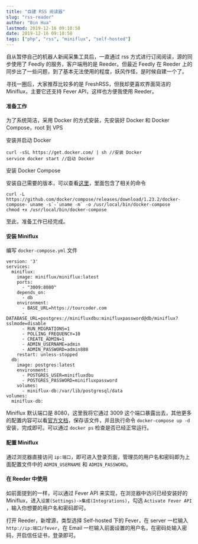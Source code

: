 ```yaml
---
title: "自建 RSS 阅读器"
slug: "rss-reader"
author: "Bin Hua"
lastmod: 2019-12-16 09:10:58
date: 2019-12-16 09:10:58
tags: ["php", "rss", "miniflux", "self-hosted"]
---
```


自从暂停自己的机器人新闻采集工具后，一直通过 rss 方式进行订阅阅读，源的同步使用了 Feedly 的服务，客户端用的是 Reeder。但最近 Feedly 在 Reeder 上的同步出了一些问题，到了基本无法使用的程度，妖风作怪，是时候自建一个了。

寻找一圈后，大家推荐比较多的是 FreshRSS，但我却更喜欢界面简洁的 Miniflux，主要它还支持 Fever API，这样也方便我使用 Reeder。


#### 准备工作

为了系统简洁，采用 Docker 的方式安装，先安装好 Docker 和 Docker Compose，root 到 VPS

安装并启动 Docker

```
curl -sSL https://get.docker.com/ | sh //安装 Docker
service docker start //启动 Docker
```

安装 Docker Compose

安装自己需要的版本，可以查看[这里](https://github.com/docker/compose/releases)，里面包含了相关的命令

```
curl -L https://github.com/docker/compose/releases/download/1.23.2/docker-compose-`uname -s`-`uname -m` -o /usr/local/bin/docker-compose
chmod +x /usr/local/bin/docker-compose
```

至此，准备工作已经完成。

#### 安装 Miniflux

编写 `docker-compose.yml` 文件

```
version: '3'
services:
  miniflux:
    image: miniflux/miniflux:latest
    ports:
      - "3009:8080"
    depends_on:
      - db
    environment:
      - BASE_URL=https://tourcoder.com
      - DATABASE_URL=postgres://minifluxdbu:minifluxpassword@db/miniflux?sslmode=disable
      - RUN_MIGRATIONS=1
      - POLLING_FREQUENCY=10
      - CREATE_ADMIN=1
      - ADMIN_USERNAME=admin
      - ADMIN_PASSWORD=admin888
    restart: unless-stopped
  db:
    image: postgres:latest
    environment:
      - POSTGRES_USER=minifluxdbu
      - POSTGRES_PASSWORD=minifluxpassword
    volumes:
      - miniflux-db:/var/lib/postgresql/data
volumes:
  miniflux-db:
```

Miniflux 默认端口是 8080，这里我将它通过 3009 这个端口暴露出去，其他更多的配置内容可以看[官方文档](https://miniflux.app/docs/configuration.html)，保存该文件，并且执行命令 `docker-compose up -d` 安装，完成即可。可以通过 `docker ps` 检查是否已经正常运行。

#### 配置 Miniflux

通过浏览器直接访问 `ip:端口`，即可进入登录页面，管理员的用户名和密码即为上面配置文件中的 `ADMIN_USERNAME` 和 `ADMIN_PASSWORD`。

#### 在 Reeder 中使用

如前面提到的一样，可以通过 Fever API 来实现，在浏览器中访问已经安装好的 Miniflux，进入`设置(Settings)->集成(Integrations)`，勾选 `Activate Fever API `，输入你想要的用户名和密码即可。

打开 Reeder，新增源，类型选择 Self-hosted 下的 Fever，在 server 一栏输入 `http://ip:端口/fever`，在 Email 一栏输入前面设置的用户名，在密码处输入密码，开启信任证书，登录即可。